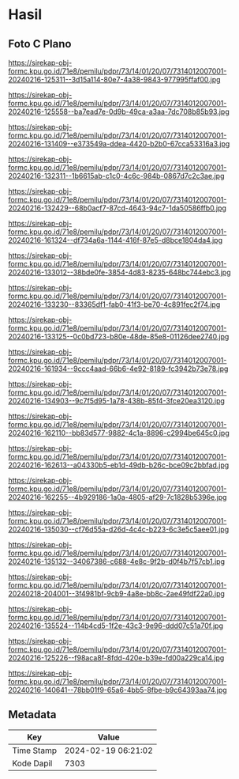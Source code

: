 # Hasil

## Foto C Plano

https://sirekap-obj-formc.kpu.go.id/71e8/pemilu/pdpr/73/14/01/20/07/7314012007001-20240216-125311--3d15a114-80e7-4a38-9843-977995ffaf00.jpg

https://sirekap-obj-formc.kpu.go.id/71e8/pemilu/pdpr/73/14/01/20/07/7314012007001-20240216-125558--ba7ead7e-0d9b-49ca-a3aa-7dc708b85b93.jpg

https://sirekap-obj-formc.kpu.go.id/71e8/pemilu/pdpr/73/14/01/20/07/7314012007001-20240216-131409--e373549a-ddea-4420-b2b0-67cca53316a3.jpg

https://sirekap-obj-formc.kpu.go.id/71e8/pemilu/pdpr/73/14/01/20/07/7314012007001-20240216-132311--1b6615ab-c1c0-4c6c-984b-0867d7c2c3ae.jpg

https://sirekap-obj-formc.kpu.go.id/71e8/pemilu/pdpr/73/14/01/20/07/7314012007001-20240216-132429--68b0acf7-87cd-4643-94c7-1da50586ffb0.jpg

https://sirekap-obj-formc.kpu.go.id/71e8/pemilu/pdpr/73/14/01/20/07/7314012007001-20240216-161324--df734a6a-1144-416f-87e5-d8bce1804da4.jpg

https://sirekap-obj-formc.kpu.go.id/71e8/pemilu/pdpr/73/14/01/20/07/7314012007001-20240216-133012--38bde0fe-3854-4d83-8235-648bc744ebc3.jpg

https://sirekap-obj-formc.kpu.go.id/71e8/pemilu/pdpr/73/14/01/20/07/7314012007001-20240216-133230--83365df1-fab0-41f3-be70-4c891fec2f74.jpg

https://sirekap-obj-formc.kpu.go.id/71e8/pemilu/pdpr/73/14/01/20/07/7314012007001-20240216-133125--0c0bd723-b80e-48de-85e8-01126dee2740.jpg

https://sirekap-obj-formc.kpu.go.id/71e8/pemilu/pdpr/73/14/01/20/07/7314012007001-20240216-161934--9ccc4aad-66b6-4e92-8189-fc3942b73e78.jpg

https://sirekap-obj-formc.kpu.go.id/71e8/pemilu/pdpr/73/14/01/20/07/7314012007001-20240216-134903--9c7f5d95-1a78-438b-85f4-3fce20ea3120.jpg

https://sirekap-obj-formc.kpu.go.id/71e8/pemilu/pdpr/73/14/01/20/07/7314012007001-20240216-162110--bb83d577-9882-4c1a-8896-c2994be645c0.jpg

https://sirekap-obj-formc.kpu.go.id/71e8/pemilu/pdpr/73/14/01/20/07/7314012007001-20240216-162613--a04330b5-eb1d-49db-b26c-bce09c2bbfad.jpg

https://sirekap-obj-formc.kpu.go.id/71e8/pemilu/pdpr/73/14/01/20/07/7314012007001-20240216-162255--4b929186-1a0a-4805-af29-7c1828b5396e.jpg

https://sirekap-obj-formc.kpu.go.id/71e8/pemilu/pdpr/73/14/01/20/07/7314012007001-20240216-135030--cf76d55a-d26d-4c4c-b223-6c3e5c5aee01.jpg

https://sirekap-obj-formc.kpu.go.id/71e8/pemilu/pdpr/73/14/01/20/07/7314012007001-20240216-135132--34067386-c688-4e8c-9f2b-d0f4b7f57cb1.jpg

https://sirekap-obj-formc.kpu.go.id/71e8/pemilu/pdpr/73/14/01/20/07/7314012007001-20240218-204001--3f4981bf-9cb9-4a8e-bb8c-2ae49fdf22a0.jpg

https://sirekap-obj-formc.kpu.go.id/71e8/pemilu/pdpr/73/14/01/20/07/7314012007001-20240216-135524--114b4cd5-1f2e-43c3-9e96-ddd07c51a70f.jpg

https://sirekap-obj-formc.kpu.go.id/71e8/pemilu/pdpr/73/14/01/20/07/7314012007001-20240216-125226--f98aca8f-8fdd-420e-b39e-fd00a229ca14.jpg

https://sirekap-obj-formc.kpu.go.id/71e8/pemilu/pdpr/73/14/01/20/07/7314012007001-20240216-140641--78bb01f9-65a6-4bb5-8fbe-b9c64393aa74.jpg


## Metadata

| Key        | Value               |
| ---------- | ------------------- |
| Time Stamp | 2024-02-19 06:21:02 |
| Kode Dapil | 7303                |



